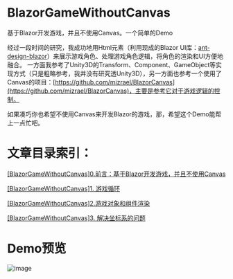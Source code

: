 # BlazorGameWithoutCanvas
基于Blazor开发游戏，并且不使用Canvas。一个简单的Demo

经过一段时间的研究，我成功地用Html元素（利用现成的Blazor UI库：[ant-design-blazor](https://github.com/ant-design-blazor/ant-design-blazor)）来展示游戏角色、处理游戏角色逻辑，将角色的渲染和UI方便地融合。
一方面我参考了Unity3D的Transform、Component、GameObject等实现方式（只是粗略参考，我并没有研究透Unity3D），另一方面也参考一个使用了Canvas的项目：[https://github.com/mizrael/BlazorCanvas](https://github.com/mizrael/BlazorCanvas)，主要是参考它对于游戏逻辑的控制。

如果凑巧你也希望不使用Canvas来开发Blazor的游戏，那，希望这个Demo能帮上一点忙吧。




# 文章目录索引：

[[BlazorGameWithoutCanvas]0.前言：基于Blazor开发游戏，并且不使用Canvas](http://www.benmutou.com/archives/2926)

[[BlazorGameWithoutCanvas]1. 游戏循环](http://www.benmutou.com/archives/2927)

[[BlazorGameWithoutCanvas]2.游戏对象和组件渲染](http://www.benmutou.com/archives/2930)

[[BlazorGameWithoutCanvas]3. 解决坐标系的问题](http://www.benmutou.com/archives/2931)


# Demo预览
![image](https://github.com/mutouzdl/BlazorGameWithoutCanvas/blob/main/BlazorGameWithoutCanvas.gif)
